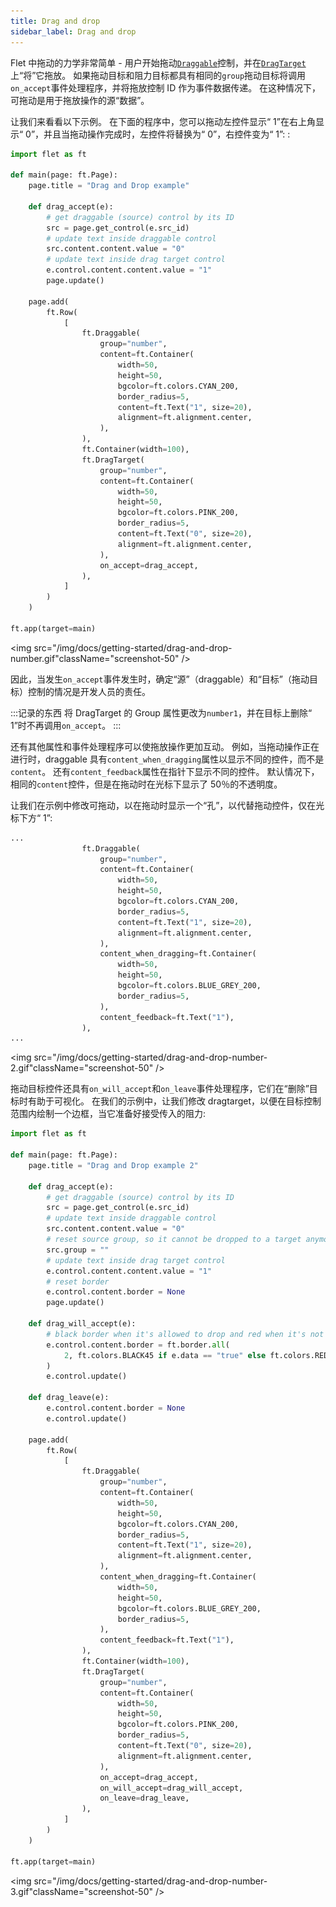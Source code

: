 ```yaml
---
title: Drag and drop
sidebar_label: Drag and drop
---
```


Flet 中拖动的力学非常简单 - 用户开始拖动[`Draggable`](/docs/controls/draggable)控制，并在[`DragTarget`](/docs/controls/dragtarget)上“将”它拖放。 如果拖动目标和阻力目标都具有相同的`group`拖动目标将调用`on_accept`事件处理程序，并将拖放控制 ID 作为事件数据传递。 在这种情况下，可拖动是用于拖放操作的源“数据”。

让我们来看看以下示例。 在下面的程序中，您可以拖动左控件显示“ 1”在右上角显示“ 0”，并且当拖动操作完成时，左控件将替换为“ 0”，右控件变为“ 1”: :

```python
import flet as ft

def main(page: ft.Page):
    page.title = "Drag and Drop example"

    def drag_accept(e):
        # get draggable (source) control by its ID
        src = page.get_control(e.src_id)
        # update text inside draggable control
        src.content.content.value = "0"
        # update text inside drag target control
        e.control.content.content.value = "1"
        page.update()

    page.add(
        ft.Row(
            [
                ft.Draggable(
                    group="number",
                    content=ft.Container(
                        width=50,
                        height=50,
                        bgcolor=ft.colors.CYAN_200,
                        border_radius=5,
                        content=ft.Text("1", size=20),
                        alignment=ft.alignment.center,
                    ),
                ),
                ft.Container(width=100),
                ft.DragTarget(
                    group="number",
                    content=ft.Container(
                        width=50,
                        height=50,
                        bgcolor=ft.colors.PINK_200,
                        border_radius=5,
                        content=ft.Text("0", size=20),
                        alignment=ft.alignment.center,
                    ),
                    on_accept=drag_accept,
                ),
            ]
        )
    )

ft.app(target=main)
```

<img src="/img/docs/getting-started/drag-and-drop-number.gif"className="screenshot-50" />

因此，当发生`on_accept`事件发生时，确定“源”（draggable）和“目标”（拖动目标）控制的情况是开发人员的责任。

:::记录的东西
将 DragTarget 的 Group 属性更改为`number1`，并在目标上删除“ 1”时不再调用`on_accept`。
:::

还有其他属性和事件处理程序可以使拖放操作更加互动。 例如，当拖动操作正在进行时，draggable 具有`content_when_dragging`属性以显示不同的控件，而不是`content`。 还有`content_feedback`属性在指针下显示不同的控件。 默认情况下，相同的`content`控件，但是在拖动时在光标下显示了 50％的不透明度。

让我们在示例中修改可拖动，以在拖动时显示一个“孔”，以代替拖动控件，仅在光标下方“ 1”:

```python
...
                ft.Draggable(
                    group="number",
                    content=ft.Container(
                        width=50,
                        height=50,
                        bgcolor=ft.colors.CYAN_200,
                        border_radius=5,
                        content=ft.Text("1", size=20),
                        alignment=ft.alignment.center,
                    ),
                    content_when_dragging=ft.Container(
                        width=50,
                        height=50,
                        bgcolor=ft.colors.BLUE_GREY_200,
                        border_radius=5,
                    ),
                    content_feedback=ft.Text("1"),
                ),
...
```

<img src="/img/docs/getting-started/drag-and-drop-number-2.gif"className="screenshot-50" />

拖动目标控件还具有`on_will_accept`和`on_leave`事件处理程序，它们在“删除”目标时有助于可视化。 在我们的示例中，让我们修改 dragtarget，以便在目标控制范围内绘制一个边框，当它准备好接受传入的阻力:

```python
import flet as ft

def main(page: ft.Page):
    page.title = "Drag and Drop example 2"

    def drag_accept(e):
        # get draggable (source) control by its ID
        src = page.get_control(e.src_id)
        # update text inside draggable control
        src.content.content.value = "0"
        # reset source group, so it cannot be dropped to a target anymore
        src.group = ""
        # update text inside drag target control
        e.control.content.content.value = "1"
        # reset border
        e.control.content.border = None
        page.update()

    def drag_will_accept(e):
        # black border when it's allowed to drop and red when it's not
        e.control.content.border = ft.border.all(
            2, ft.colors.BLACK45 if e.data == "true" else ft.colors.RED
        )
        e.control.update()

    def drag_leave(e):
        e.control.content.border = None
        e.control.update()

    page.add(
        ft.Row(
            [
                ft.Draggable(
                    group="number",
                    content=ft.Container(
                        width=50,
                        height=50,
                        bgcolor=ft.colors.CYAN_200,
                        border_radius=5,
                        content=ft.Text("1", size=20),
                        alignment=ft.alignment.center,
                    ),
                    content_when_dragging=ft.Container(
                        width=50,
                        height=50,
                        bgcolor=ft.colors.BLUE_GREY_200,
                        border_radius=5,
                    ),
                    content_feedback=ft.Text("1"),
                ),
                ft.Container(width=100),
                ft.DragTarget(
                    group="number",
                    content=ft.Container(
                        width=50,
                        height=50,
                        bgcolor=ft.colors.PINK_200,
                        border_radius=5,
                        content=ft.Text("0", size=20),
                        alignment=ft.alignment.center,
                    ),
                    on_accept=drag_accept,
                    on_will_accept=drag_will_accept,
                    on_leave=drag_leave,
                ),
            ]
        )
    )

ft.app(target=main)
```

<img src="/img/docs/getting-started/drag-and-drop-number-3.gif"className="screenshot-50" />
